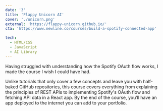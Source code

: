 ```yaml
---
date: '3'
title: 'Flappy Unicorn AI'
cover: './unicorn.png'
external: 'https://flappy-unicorn.github.io/'
cta: 'https://www.newline.co/courses/build-a-spotify-connected-app'

tech:
  - HTML/CSS
  - JavaScript
  - AI Library
---
```


Having struggled with understanding how the Spotify OAuth flow works, I made the course I wish I could have had.

Unlike tutorials that only cover a few concepts and leave you with half-baked GitHub repositories, this course covers everything from explaining the principles of REST APIs to implementing Spotify's OAuth flow and fetching API data in a React app. By the end of the course, you’ll have an app deployed to the internet you can add to your portfolio.
